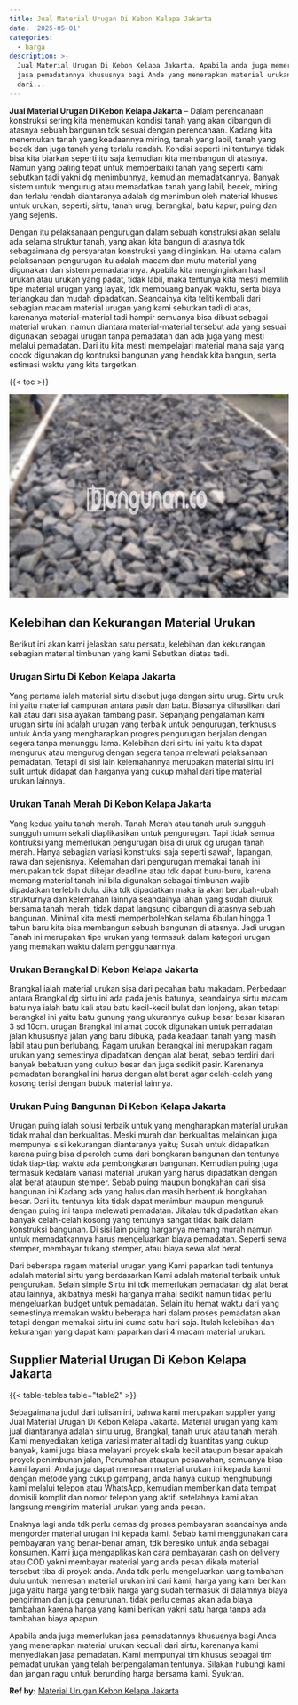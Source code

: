 ```yaml
---
title: Jual Material Urugan Di Kebon Kelapa Jakarta
date: '2025-05-01'
categories:
  - harga
description: >-
  Jual Material Urugan Di Kebon Kelapa Jakarta. Apabila anda juga memerlukan
  jasa pemadatannya khususnya bagi Anda yang menerapkan material urukan kecuali
  dari...
---
```


**Jual Material Urugan Di Kebon Kelapa Jakarta** – Dalam perencanaan konstruksi sering kita menemukan kondisi tanah yang akan dibangun di atasnya sebuah bangunan tdk sesuai dengan perencanaan. Kadang kita menemukan tanah yang keadaannya miring, tanah yang labil, tanah yang becek dan juga tanah yang terlalu rendah. Kondisi seperti ini tentunya tidak bisa kita biarkan seperti itu saja kemudian kita membangun di atasnya. Namun yang paling tepat untuk memperbaiki tanah yang seperti kami sebutkan tadi yakni dg menimbunnya, kemudian memadatkannya. Banyak sistem untuk mengurug atau memadatkan tanah yang labil, becek, miring dan terlalu rendah diantaranya adalah dg menimbun oleh material khusus untuk urukan, seperti; sirtu, tanah urug, berangkal, batu kapur, puing dan yang sejenis.

Dengan itu pelaksanaan pengurugan dalam sebuah konstruksi akan selalu ada selama struktur tanah, yang akan kita bangun di atasnya tdk sebagaimana dg persyaratan konstruksi yang diinginkan. Hal utama dalam pelaksanaan pengurugan itu adalah macam dan mutu material yang digunakan dan sistem pemadatannya. Apabila kita menginginkan hasil urukan atau urukan yang padat, tidak labil, maka tentunya kita mesti memilih tipe material urugan yang layak, tdk membuang banyak waktu, serta biaya terjangkau dan mudah dipadatkan. Seandainya kita teliti kembali dari sebagian macam material urugan yang kami sebutkan tadi di atas, karenanya material-material tadi hampir semuanya bisa dibuat sebagai material urukan. namun diantara material-material tersebut ada yang sesuai digunakan sebagai urugan tanpa pemadatan dan ada juga yang mesti melalui pemadatan. Dari itu kita mesti mempelajari material mana saja yang cocok digunakan dg kontruksi bangunan yang hendak kita bangun, serta estimasi waktu yang kita targetkan.

{{< toc >}}

![Jual Material Urugan Di Kebon Kelapa Jakarta](/images/jual-urugan-32.png)

## Kelebihan dan Kekurangan Material Urukan

Berikut ini akan kami jelaskan satu persatu, kelebihan dan kekurangan sebagian material timbunan yang kami Sebutkan diatas tadi.

### Urugan Sirtu Di Kebon Kelapa Jakarta

Yang pertama ialah material sirtu disebut juga dengan sirtu urug. Sirtu uruk ini yaitu material campuran antara pasir dan batu. Biasanya dihasilkan dari kali atau dari sisa ayakan tambang pasir. Sepanjang pengalaman kami urugan sirtu ini adalah urugan yang terbaik untuk pengurugan, terkhusus untuk Anda yang mengharapkan progres pengurugan berjalan dengan segera tanpa menunggu lama. Kelebihan dari sirtu ini yaitu kita dapat menguruk atau mengurug dengan segera tanpa melewati pelaksanaan pemadatan. Tetapi di sisi lain kelemahannya merupakan material sirtu ini sulit untuk didapat dan harganya yang cukup mahal dari tipe material urukan lainnya.

### Urukan Tanah Merah Di Kebon Kelapa Jakarta

Yang kedua yaitu tanah merah. Tanah Merah atau tanah uruk sungguh-sungguh umum sekali diaplikasikan untuk pengurugan. Tapi tidak semua kontruksi yang memerlukan pengurugan bisa di uruk dg urugan tanah merah. Hanya sebagian variasi konstruksi saja seperti sawah, lapangan, rawa dan sejenisnya. Kelemahan dari pengurugan memakai tanah ini merupakan tdk dapat dikejar deadline atau tdk dapat buru-buru, karena memang material tanah ini bila digunakan sebagai timbunan wajib dipadatkan terlebih dulu. Jika tdk dipadatkan maka ia akan berubah-ubah strukturnya dan kelemahan lainnya seandainya lahan yang sudah diuruk bersama tanah merah, tidak dapat langsung dibangun di atasnya sebuah bangunan. Minimal kita mesti memperbolehkan selama 6bulan hingga 1 tahun baru kita bisa membangun sebuah bangunan di atasnya. Jadi urugan Tanah ini merupakan tipe urukan yang termasuk dalam kategori urugan yang memakan waktu dalam penggunaannya.

### Urukan Berangkal Di Kebon Kelapa Jakarta

Brangkal ialah material urukan sisa dari pecahan batu makadam. Perbedaan antara Brangkal dg sirtu ini ada pada jenis batunya, seandainya sirtu macam batu nya ialah batu kali atau batu kecil-kecil bulat dan lonjong, akan tetapi berangkal ini yaitu batu gunung yang ukurannya cukup besar besar kisaran 3 sd 10cm. urugan Brangkal ini amat cocok digunakan untuk pemadatan jalan khususnya jalan yang baru dibuka, pada keadaan tanah yang masih labil atau pun berlubang. Ragam urukan berangkal ini merupakan ragam urukan yang semestinya dipadatkan dengan alat berat, sebab terdiri dari banyak bebatuan yang cukup besar dan juga sedikit pasir. Karenanya pemadatan berangkal ini harus dengan alat berat agar celah-celah yang kosong terisi dengan bubuk material lainnya.

### Urukan Puing Bangunan Di Kebon Kelapa Jakarta

Urugan puing ialah solusi terbaik untuk yang mengharapkan material urukan tidak mahal dan berkualitas. Meski murah dan berkualitas melainkan juga mempunyai sisi kekurangan diantaranya yaitu; Susah untuk didapatkan karena puing bisa diperoleh cuma dari bongkaran bangunan dan tentunya tidak tiap-tiap waktu ada pembongkaran bangunan. Kemudian puing juga termasuk kedalam variasi material urukan yang harus dipadatkan dengan alat berat ataupun stemper. Sebab puing maupun bongkahan dari sisa bangunan ini Kadang ada yang halus dan masih berbentuk bongkahan besar. Dari itu tentunya kita tidak dapat menimbun maupun menguruk dengan puing ini tanpa melewati pemadatan. Jikalau tdk dipadatkan akan banyak celah-celah kosong yang tentunya sangat tidak baik dalam konstruksi bangunan. Di sisi lain puing harganya memang murah namun untuk memadatkannya harus mengeluarkan biaya pemadatan. Seperti sewa stemper, membayar tukang stemper, atau biaya sewa alat berat.

Dari beberapa ragam material urugan yang Kami paparkan tadi tentunya adalah material sirtu yang berdasarkan Kami adalah material terbaik untuk pengurukan. Selain simple Sirtu ini tdk memerlukan pemadatan dg alat berat atau lainnya, akibatnya meski harganya mahal sedikit namun tidak perlu mengeluarkan budget untuk pemadatan. Selain itu hemat waktu dari yang semestinya memakan waktu beberapa hari dalam proses pemadatan akan tetapi dengan memakai sirtu ini cuma satu hari saja. Itulah kelebihan dan kekurangan yang dapat kami paparkan dari 4 macam material urukan.

## Supplier Material Urugan Di Kebon Kelapa Jakarta

{{< table-tables table="table2" >}}

Sebagaimana judul dari tulisan ini, bahwa kami merupakan supplier yang Jual Material Urugan Di Kebon Kelapa Jakarta. Material urugan yang kami jual diantaranya adalah sirtu urug, Brangkal, tanah uruk atau tanah merah. Kami menyediakan ketiga variasi material tadi dg kuantitas yang cukup banyak, kami juga biasa melayani proyek skala kecil ataupun besar apakah proyek penimbunan jalan, Perumahan ataupun pesawahan, semuanya bisa kami layani. Anda juga dapat memesan material urukan ini kepada kami dengan metode yang cukup gampang, anda hanya cukup menghubungi kami melalui telepon atau WhatsApp, kemudian memberikan data tempat domisili komplit dan nomor telepon yang aktif, setelahnya kami akan langsung mengirim material urukan yang anda pesan.

Enaknya lagi anda tdk perlu cemas dg proses pembayaran seandainya anda mengorder material urugan ini kepada kami. Sebab kami menggunakan cara pembayaran yang benar-benar aman, tdk beresiko untuk anda sebagai konsumen. Kami juga mengaplikasikan cara pembayaran cash on delivery atau COD yakni membayar material yang anda pesan dikala material tersebut tiba di proyek anda. Anda tdk perlu mengeluarkan uang tambahan dulu untuk memesan material urukan ini dari kami, harga yang kami berikan juga yaitu harga yang terbaik harga yang sudah termasuk di dalamnya biaya pengiriman dan juga penurunan. tidak perlu cemas akan ada biaya tambahan karena harga yang kami berikan yakni satu harga tanpa ada tambahan biaya apapun.

Apabila anda juga memerlukan jasa pemadatannya khususnya bagi Anda yang menerapkan material urukan kecuali dari sirtu, karenanya kami menyediakan jasa pemadatan. Kami mempunyai tim khusus sebagai tim pemadat urukan yang telah berpengalaman tentunya. Silakan hubungi kami dan jangan ragu untuk berunding harga bersama kami. Syukran.

**Ref by:** [Material Urugan Kebon Kelapa Jakarta](https://id.wikipedia.org/wiki/Material)
